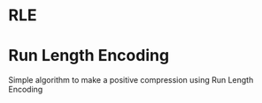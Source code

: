 # RLE
# Run Length Encoding
Simple algorithm to make a positive compression using Run Length Encoding

